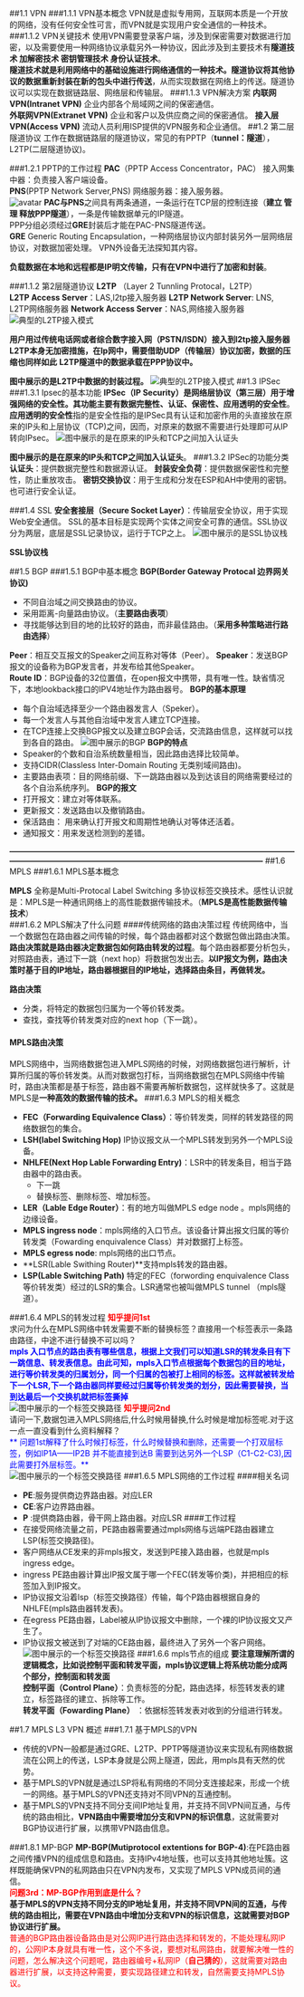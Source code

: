 ##1.1 VPN
###1.1.1 VPN基本概念
VPN就是虚拟专用网，互联网本质是一个开放的网络，没有任何安全性可言，而VPN就是实现用户安全通信的一种技术。
###1.1.2 VPN关键技术
使用VPN需要登录客户端，涉及到保密需要对数据进行加密，以及需要使用一种网络协议承载另外一种协议，因此涉及到主要技术有**隧道技术 加解密技术 密钥管理技术 身份认证技术**。  
**隧道技术就是利用网络中的基础设施进行网络通信的一种技术。隧道协议将其他协议的数据重新封装在新的包头中进行传送**，从而实现数据在网络上的传送。隧道协议可以实现在数据链路层、网络层和传输层。
###1.1.3 VPN解决方案
**内联网VPN(Intranet VPN)** 企业内部各个局域网之间的保密通信。  
**外联网VPN(Extranet VPN)** 企业和客户以及供应商之间的保密通信。
**接入层VPN(Access VPN)** 流动人员利用ISP提供的VPN服务和企业通信。
##1.2 第二层隧道协议
工作在数据链路层的隧道协议，常见的有PPTP（**tunnel：隧道**），L2TP(二层隧道协议)。

###1.2.1 PPTP的工作过程
**PAC**（PPTP Access Concentrator，PAC） 接入网集中器：负责接入客户端设备。  
**PNS**(PPTP Network Server,PNS) 网络服务器：接入服务器。  
![avatar](../image/1.png)
**PAC与PNS**之间具有两条通道，一条运行在TCP层的控制连接（**建立 管理 释放PPP隧道**），一条是传输数据单元的IP隧道。  
PPP分组必须经过**GRE**封装后才能在PAC-PNS隧道传送。  
**GRE** Generic Routing Encapsulation，一种网络层协议内部封装另外一层网络层协议，对数据加密处理。 VPN外设备无法探知其内容。

**负载数据在本地和远程都是IP明文传输，只有在VPN中进行了加密和封装**。

###1.1.2 第2层隧道协议
**L2TP** （Layer 2 Tunnling Protocal，L2TP）  
**L2TP Access Server**：LAS,l2tp接入服务器
**L2TP Network Server**: LNS, L2TP网络服务器
**Network Access Server**：NAS,网络接入服务器
![典型的L2TP接入模式](../image/2.png)

**用户用过传统电话网或者综合数字接入网（PSTN/ISDN）接入到l2tp接入服务器**  
**L2TP本身无加密措施，在Ip网中，需要借助UDP（传输层）协议加密，数据的压缩也同样如此**
**L2TP隧道中的数据承载在PPP协议中。**  

**图中展示的是L2TP中数据的封装过程。**
![典型的L2TP接入模式](../image/3.png)
##1.3 IPSec
###1.3.1 Ipsec的基本功能
**IPSec（IP Security）**是网络层协议（第三层）用于增强网络的安全性。其功能主要有**数据完整性、认证、保密性、应用透明的安全性**。
**应用透明的安全性**指的是安全性指的是IPSec具有认证和加密作用的头直接放在原来的IP头和上层协议（TCP)之间，因而，对原来的数据不需要进行处理即可从IP转向IPsec。
![图中展示的是在原来的IP头和TCP之间加入认证头](../image/4.png)
  
**图中展示的是在原来的IP头和TCP之间加入认证头**。
###1.3.2 IPSec的功能分类
**认证头**：提供数据完整性和数据源认证。
**封装安全负荷**：提供数据保密性和完整性，防止重放攻击。
**密钥交换协议**：用于生成和分发在ESP和AH中使用的密钥。也可进行安全认证。

###1.4 SSL
**安全套接层（Secure Socket Layer）**：传输层安全协议，用于实现Web安全通信。
SSL的基本目标是实现两个实体之间安全可靠的通信。SSL协议分为两层，底层是SSL记录协议，运行于TCP之上。
![图中展示的是SSL协议栈](../image/5.png)

**SSL协议栈**

##1.5 BGP 
###1.5.1 BGP中基本概念
**BGP(Border Gateway Protocal 边界网关协议)**    

* 不同自治域之间交换路由的协议。    
* 采用距离-向量路由协议。（**主要路由表项**）
* 寻找能够达到目的地的比较好的路由，而非最佳路由。（**采用多种策略进行路由选择**）  
  
**Peer**：相互交互报文的Speaker之间互称对等体（Peer）。
**Speaker**：发送BGP报文的设备称为BGP发言者，并发布给其他Speaker。  
**Route ID**：BGP设备的32位置值，在open报文中携带，具有唯一性。缺省情况下，本地lookback接口的IPV4地址作为路由器号。
**BGP的基本原理**    

* 每个自治域选择至少一个路由器发言人（Speker）。  
* 每一个发言人与其他自治域中发言人建立TCP连接。
* 在TCP连接上交换BGP报文以及建立BGP会话，交流路由信息，这样就可以找到各自的路由。
![图中展示的BGP](../image/6.png)
**BGP的特点**  
* Speaker的个数和自治系统数量相当，因此路由选择比较简单。
* 支持CIDR(Classless Inter-Domain Routing 无类别域间路由)。
* 主要路由表项：目的网络前缀、下一跳路由器以及到达该目的网络需要经过的各个自治系统序列。
**BGP的报文**
* 打开报文：建立对等体联系。
* 更新报文：发送路由以及撤销路由。
* 保活路由： 用来确认打开报文和周期性地确认对等体还活着。
* 通知报文：用来发送检测到的差错。

**————————————————————————————————————————————————————————————————————**
##1.6 MPLS
###1.6.1 MPLS基本概念

**MPLS** 全称是Multi-Protocal Label Switching 多协议标签交换技术。感性认识就是：MPLS是一种通讯网络上的高性能数据传输技术。（**MPLS是高性能数据传输技术**）  
###1.6.2 MPLS解决了什么问题
####传统网络的路由决策过程
传统网络中，当一个数据包在路由器之间传输的时候，每个路由器都对这个数据包做出路由决策。**路由决策就是路由器决定数据包如何路由转发的过程**。每个路由器都要分析包头，对照路由表，通过下一跳（next hop）将数据包发出去。**以IP报文为例，路由决策时基于目的IP地址，路由器根据目的IP地址，选择路由条目，再做转发。**    
 
**路由决策**  

 * 分类，将特定的数据包归属为一个等价转发类。
 * 查找，查找等价转发类对应的next hop（下一跳）。
#### MPLS路由决策
MPLS网络中，当网络数据包进入MPLS网络的时候，对网络数据包进行解析，计算所归属的等价转发类。从而对数据包打标，当网络数据包在MPLS网络中传输时，路由决策都是基于标签，路由器不需要再解析数据包，这样就快多了。这就是MPLS是**一种高效的数据传输的技术。**
###1.6.3 MPLS的相关概念
 * **FEC（Forwarding Equivalence Class）**：等价转发类，同样的转发路径的网络数据包的集合。
 * **LSH(label Switching Hop)** IP协议报文从一个MPLS转发到另外一个MPLS设备。
 * **NHLFE(Next Hop Lable Forwarding Entry)**：LSR中的转发条目，相当于路由器中的路由表。
   * 下一跳
   * 替换标签、删除标签、增加标签。
 * **LER（Lable Edge Router）**：有的地方叫做MPLS edge node 。mpls网络的边缘设备。
 * **MPLS ingress node**：mpls网络的入口节点。该设备计算出报文归属的等价转发类（Fowarding enquivalence Class）并对数据打上标签。
 * **MPLS egress node**: mpls网络的出口节点。
 * **LSR(Lable Swithing Router)**支持mpls转发的路由器。
 * **LSP(Lable Switching Path)** 特定的FEC（forwording enquivalence Class 等价转发类）经过的LSR的集合。LSR通常也被叫做MPLS tunnel （mpls隧道）。
 
###1.6.4 MPLS的转发过程
<font color=red>**知乎提问1st**</font>  
求问为什么在MPLS网络中转发需要不断的替换标签？直接用一个标签表示一条路由路径，中途不进行替换不可以吗？  
<font color=blue> **mpls 入口节点的路由表有哪些信息，根据上文我们可以知道LSR的转发条目有下一跳信息、转发表信息。由此可知，mpls入口节点根据每个数据包的目的地址，进行等价转发类的归属划分，同一个归属的包被打上相同的标签。这样就被转发给下一个LSR,下一个路由器同样要经过归属等价转发类的划分，因此需要替换，当到达最后一个交换机就把标签撕掉** </font>  
![图中展示的一个标签交换路径](../image/7.png)
<font color=red>**知乎提问2nd**</font>   
请问一下,数据包进入MPLS网络后,什么时候用替换,什么时候是增加标签呢.对于这一点一直没看到什么资料解释？  
  <font color=blue>** 问题1st解释了什么时候打标签，什么时候替换和删除，还需要一个打双层标签，例如IP1A——IP2B 并不能直接到达B 需要到达另外一个LSP（C1-C2-C3),因此需要打外层标签。**</font>   
![图中展示的一个标签交换路径](../image/8.png)
###1.6.5 MPLS网络的工作过程
####相关名词
* **PE**:服务提供商边界路由器。对应LER
* **CE**:客户边界路由器。
* **P** :提供商路由器，骨干网上路由器。对应LSR
####工作过程
* 在接受网络流量之前，PE路由器需要通过mpls网络与远端PE路由器建立LSP(标签交换路径)。
* 客户网络从CE发来的非mpls报文，发送到PE接入路由器，也就是mpls ingress edge。
* ingress PE路由器计算出IP报文属于哪一个FEC(转发等价类)，并把相应的标签加入到IP报文。
* IP协议报文沿着lsp（标签交换路径）传输，每个P路由器根据自身的NHLFE(mpls路由器转发表)。
* 在egress PE路由器，Label被从IP协议报文中删除，一个裸的IP协议报文又产生了。
* IP协议报文被送到了对端的CE路由器，最终进入了另外一个客户网络。
![图中展示的一个标签交换路径](../image/9.png)
###1.6.6 mpls节点的组成
**要注意理解所谓的逻辑概念，比如说控制平面和转发平面，mpls协议逻辑上将系统功能分成两个部分，控制面和转发面**  
**控制平面（Control Plane）**：负责标签的分配，路由选择，标签转发表的建立，标签路径的建立、拆除等工作。  
**转发平面（Fowarding Plane）** ：依据标签转发表对收到的分组进行转发。

##1.7 MPLS L3 VPN 概述
###1.7.1 基于MPLS的VPN
* 传统的VPN一般都是通过GRE、L2TP、PPTP等隧道协议来实现私有网络数据流在公网上的传送，LSP本身就是公网上隧道，因此，用mpls具有天然的优势。
* 基于MPLS的VPN就是通过LSP将私有网络的不同分支连接起来，形成一个统一的网络。基于MPLS的VPN还支持对不同VPN的互通控制。
* 基于MPLS的VPN支持不同分支间IP地址复用，并支持不同VPN间互通，与传统的路由相比，**VPN路由中需要增加分支和VPN的标识信息**，这就需要对BGP协议进行扩展，以携带VPN路由信息。


###1.8.1 MP-BGP
**MP-BGP(Mutiprotocol extentions for BGP-4)**:在PE路由器之间传播VPN的组成信息和路由。支持IPv4地址簇，也可以支持其他地址簇。这样既能确保VPN的私网路由只在VPN内发布，又实现了MPLS VPN成员间的通信。  
<font color=red>**问题3rd：MP-BGP作用到底是什么？**</font>    
**基于MPLS的VPN支持不同分支的IP地址复用，并支持不同VPN间的互通，与传统的路由相比，需要在VPN路由中增加分支和VPN的标识信息，这就需要对BGP协议进行扩展。**  
<font color=red>普通的BGP路由器设备路由是对公网IP进行路由选择和转发的，不能处理私网IP的，公网IP本身就具有唯一性，这个不多说，要想对私网路由，就要解决唯一性的问题，怎么解决这个问题呢，路由器编号+私网IP（**自己猜的**），这就需要对路由器进行扩展，以支持这种需要，要实现路径建立和转发，自然需要支持MPLS协议。</font> 
